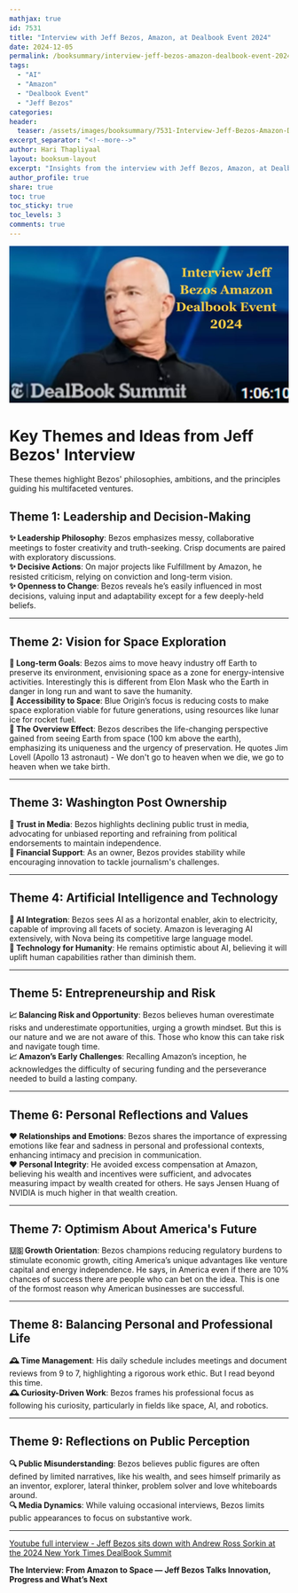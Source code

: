 ```yaml
---
mathjax: true
id: 7531
title: "Interview with Jeff Bezos, Amazon, at Dealbook Event 2024"
date: 2024-12-05
permalink: /booksummary/interview-jeff-bezos-amazon-dealbook-event-2024
tags:
  - "AI"
  - "Amazon"
  - "Dealbook Event"
  - "Jeff Bezos"
categories:
header:
  teaser: /assets/images/booksummary/7531-Interview-Jeff-Bezos-Amazon-Dealbook-Event-2024.jpg
excerpt_separator: "<!--more-->"
author: Hari Thapliyaal
layout: booksum-layout
excerpt: "Insights from the interview with Jeff Bezos, Amazon, at Dealbook Event 2024"
author_profile: true
share: true
toc: true
toc_sticky: true
toc_levels: 3
comments: true
---
```


![Interview-Jeff-Bezos-Amazon-Dealbook-Event-2023](/assets/images/booksummary/7531-Interview-Jeff-Bezos-Amazon-Dealbook-Event-2024.jpg)

# Key Themes and Ideas from Jeff Bezos' Interview
These themes highlight Bezos' philosophies, ambitions, and the principles guiding his multifaceted ventures.

## **Theme 1: Leadership and Decision-Making**  
**✨ Leadership Philosophy**: Bezos emphasizes messy, collaborative meetings to foster creativity and truth-seeking. Crisp documents are paired with exploratory discussions.  
**✨ Decisive Actions**: On major projects like Fulfillment by Amazon, he resisted criticism, relying on conviction and long-term vision.  
**✨ Openness to Change**: Bezos reveals he’s easily influenced in most decisions, valuing input and adaptability except for a few deeply-held beliefs.  

---

## **Theme 2: Vision for Space Exploration**  
**🚀 Long-term Goals**: Bezos aims to move heavy industry off Earth to preserve its environment, envisioning space as a zone for energy-intensive activities. Interestingly this is different from Elon Mask who the Earth in danger in long run and want to save the humanity.  
**🚀 Accessibility to Space**: Blue Origin’s focus is reducing costs to make space exploration viable for future generations, using resources like lunar ice for rocket fuel.  
**🚀 The Overview Effect**: Bezos describes the life-changing perspective gained from seeing Earth from space (100 km above the earth), emphasizing its uniqueness and the urgency of preservation.  He quotes Jim Lovell (Apollo 13 astronaut) - We don't go to heaven when we die, we go to heaven when we take birth.

---

## **Theme 3: Washington Post Ownership**  
**📰 Trust in Media**: Bezos highlights declining public trust in media, advocating for unbiased reporting and refraining from political endorsements to maintain independence.  
**📰 Financial Support**: As an owner, Bezos provides stability while encouraging innovation to tackle journalism's challenges.  

---

## **Theme 4: Artificial Intelligence and Technology**  
**🤖 AI Integration**: Bezos sees AI as a horizontal enabler, akin to electricity, capable of improving all facets of society. Amazon is leveraging AI extensively, with Nova being its competitive large language model.  
**🤖 Technology for Humanity**: He remains optimistic about AI, believing it will uplift human capabilities rather than diminish them.  

---

## **Theme 5: Entrepreneurship and Risk**  
**📈 Balancing Risk and Opportunity**: Bezos believes human overestimate risks and underestimate opportunities, urging a growth mindset. But this is our nature and we are not aware of this. Those who know this can take risk and navigate tough time.  
**📈 Amazon’s Early Challenges**: Recalling Amazon’s inception, he acknowledges the difficulty of securing funding and the perseverance needed to build a lasting company.  

---

## **Theme 6: Personal Reflections and Values**  
**❤️ Relationships and Emotions**: Bezos shares the importance of expressing emotions like fear and sadness in personal and professional contexts, enhancing intimacy and precision in communication.  
**❤️ Personal Integrity**: He avoided excess compensation at Amazon, believing his wealth and incentives were sufficient, and advocates measuring impact by wealth created for others. He says Jensen Huang of NVIDIA is much higher in that wealth creation.  

---

## **Theme 7: Optimism About America's Future**  
**🇺🇸 Growth Orientation**: Bezos champions reducing regulatory burdens to stimulate economic growth, citing America’s unique advantages like venture capital and energy independence. He says, in America even if there are 10% chances of success there are people who can bet on the idea. This is one of the formost reason why American businesses are successful.  

---

## **Theme 8: Balancing Personal and Professional Life**  
**🕰️ Time Management**: His daily schedule includes meetings and document reviews from 9 to 7, highlighting a rigorous work ethic. But I read beyond this time.  
**🕰️ Curiosity-Driven Work**: Bezos frames his professional focus as following his curiosity, particularly in fields like space, AI, and robotics.  

---

## **Theme 9: Reflections on Public Perception**  
**🔍 Public Misunderstanding**: Bezos believes public figures are often defined by limited narratives, like his wealth, and sees himself primarily as an inventor, explorer, lateral thinker, problem solver and love whiteboards around.  
**🔍 Media Dynamics**: While valuing occasional interviews, Bezos limits public appearances to focus on substantive work.  

---

[Youtube full interview - Jeff Bezos sits down with Andrew Ross Sorkin at the 2024 New York Times DealBook Summit](https://www.youtube.com/watch?v=s71nJQqzYRQ)

**The Interview: From Amazon to Space — Jeff Bezos Talks Innovation, Progress and What’s Next**